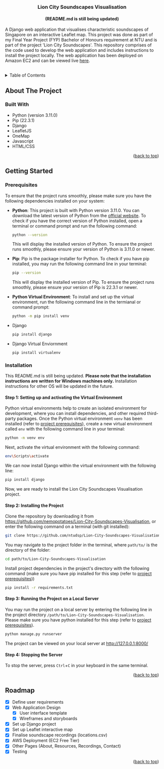 <a name="readme-top"></a>

<!-- PROJECT LOGO -->
<br />
<div align="center">

<h3 align="center">Lion City Soundscapes Visualisation</h3>
<h4 align="center">(README.md is still being updated)</h4>

  <p align="left">
    A Django web application that visualises characteristic soundscapes of Singapore on an interactive Leaflet map. This project was done as part of my Final Year Project (FYP) Bachelor of Honours requirement at NTU and is part of the project 'Lion City Soundscapes'. This repository comprises of the code used to develop the web application and includes instructions to install the project locally. The web application has been deployed on Amazon EC2 and can be viewed live <a href="">here</a>. 
    <br />
    <br />
  </p>
</div>

<!-- TABLE OF CONTENTS -->
<details>
  <summary>Table of Contents</summary>
  <ol>
    <li>
      <a href="#about-the-project">About The Project</a>
      <ul>
        <li><a href="#built-with">Built With</a></li>
      </ul>
    </li>
    <li>
      <a href="#getting-started">Getting Started</a>
      <ul>
        <li><a href="#prerequisites">Prerequisites</a></li>
        <li><a href="#installation">Installation</a></li>
      </ul>
    </li>
    <li><a href="#roadmap">Roadmap</a></li>
  </ol>
</details>

<!-- ABOUT THE PROJECT -->

## About The Project

### Built With

- Python (version 3.11.0)
- Pip (22.3.1)
- Django
- LeafletJS
- OneMap
- Javascript
- HTML/CSS

<p align="right">(<a href="#readme-top">back to top</a>)</p>

<!-- GETTING STARTED -->

## Getting Started

### Prerequisites

To ensure that the project runs smoothly, please make sure you have the following dependencies installed on your system:

- **Python**: This project is built with Python version 3.11.0. You can download the latest version of Python from the <a href="python.org">official website</a>. To check if you have the correct version of Python installed, open a terminal or command prompt and run the following command:

  ```sh
  python --version
  ```

  This will display the installed version of Python. To ensure the project runs smoothly, please ensure your version of Python is 3.11.0 or newer.

- **Pip**: Pip is the package installer for Python. To check if you have pip installed, you may run the following command line in your terminal:

  ```sh
  pip --version
  ```

  This will display the installed version of Pip. To ensure the project runs smoothly, please ensure your version of Pip is 22.3.1 or newer.

- **Python Virtual Environment**: To install and set up the virtual environment, run the following command line in the termianal or command prompt:

  ```sh
  python -m pip install venv
  ```

- Django

  ```sh
  pip install django
  ```

- Django Virtual Enviornment
  ```sh
  pip install virtualenv
  ```

### Installation

This README.md is still being updated. **Please note that the installation instructions are written for Windows machines only.** Installation instructions for other OS will be updated in the future.

#### Step 1: Setting up and activating the Virtual Environment

Python virtual environments help to create an isolated environment for development, where you can install dependencies, and other required third-party packages. Once the Python virtual environment `venv` has been installed (refer to <a href="#prerequisites">project prerequisites</a>), create a new virtual environment called `env` with the following command line in your terminal:

```sh
python -m venv env
```

Next, activate the virtual environment with the following command:

```sh
env\Scripts\activate
```

We can now install Django within the virtual environment with the following line:

```sh
pip install django
```

Now, we are ready to install the Lion City Soundscapes Visualisation project.

#### Step 2: Installing the Project

Clone the repository by downloading it from https://github.com/nemopotatoes/Lion-City-Soundscapes-Visualisation, or enter the following command on a terminal (with git installed):

```sh
git clone https://github.com/ntudsp/Lion-City-Soundscapes-Visualisation.git
```

You may navigate to the project folder in the terminal, where `path/to/` is the directory of the folder:

```sh
cd path/to/Lion-City-Soundscapes-Visualisation
```

Install project dependencies in the project's directory with the following command (make sure you have pip installed for this step (refer to <a href="#prerequisites">project prerequisites</a>))

```sh
pip install -r requirements.txt
```

#### Step 3: Running the Project on a Local Server

You may run the project on a local server by entering the following line in the project directory `/path/to/Lion-City-Soundscapes-Visualisation`. Please make sure you have python installed for this step (refer to <a href="#prerequisites">project prerequisites</a>).

```sh
python manage.py runserver
```

The project can be viewed on your local server at http://127.0.0.1:8000/

#### Step 4: Stopping the Server

To stop the server, press `Ctrl`+`C` in your keyboard in the same terminal.

<p align="right">(<a href="#readme-top">back to top</a>)</p>

<!-- ROADMAP -->

## Roadmap

- [x] Define user requirements
- [x] Web Application Design
  - [x] User interface template
  - [x] Wireframes and storyboards
- [x] Set up Django project
- [x] Set up Leaflet interactive map
- [x] Finalise soundscape recordings (locations.csv)
- [x] AWS Deployment (EC2 Free Tier)
- [x] Other Pages (About, Resources, Recordings, Contact)
- [x] Testing

<p align="right">(<a href="#readme-top">back to top</a>)</p>
